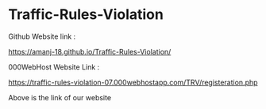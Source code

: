 # Traffic-Rules-Violation

Github Website link : 

https://amanj-18.github.io/Traffic-Rules-Violation/


000WebHost Website Link :

https://traffic-rules-violation-07.000webhostapp.com/TRV/registeration.php

Above is the link of our website 
